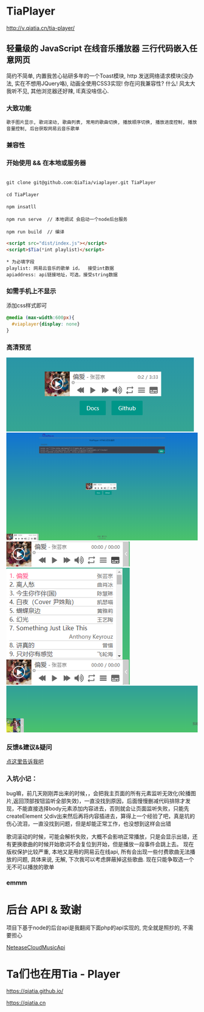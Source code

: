 # TiaPlayer

  http://v.qiatia.cn/tia-player/

## 轻量级的 JavaScript 在线音乐播放器 三行代码嵌入任意网页

简约不简单, 内置我苦心钻研多年的一个Toast模块, http 发送网络请求模块(没办法, 实在不想用JQuery咯), 动画全使用CSS3实现! 你在问我兼容性? 什么! 风太大我听不见, 其他浏览器还好辣, IE真没啥信心.

### 大致功能

    歌手图片显示, 歌词滚动, 歌曲列表, 常用的歌曲切换, 播放顺序切换, 播放进度控制, 播放音量控制, 后台获取网易云音乐歌单

### 兼容性

### 开始使用 && 在本地或服务器

```CMD

git clone git@github.com:QiaTia/viaplayer.git TiaPlayer

cd TiaPlayer

npm insatll

npm run serve  // 本地调试 会启动一个node后台服务

npm run build  // 编译

```

```html
<script src="dist/index.js"></script>
<script>$Tia(*int playlist)</script>
```

``` 
* 为必填字段
playlist: 网易云音乐的歌单 id，  接受int数据
apiaddress: api链接地址，可选，接受string数据
```
### 如需手机上不显示
添加css样式即可
```css
@media (max-width:600px){
  #viaplayer{display: none}
}
```
### 高清预览

![view](https://github.com/QiaTia/tia-player/raw/master/preview/1.png)
![view](https://github.com/QiaTia/tia-player/raw/master/preview/2.png)
![view](https://github.com/QiaTia/tia-player/raw/master/preview/3.png)
![view](https://github.com/QiaTia/tia-player/raw/master/preview/4.png)
![view](https://github.com/QiaTia/tia-player/raw/master/preview/5.png)

### 反馈&建议&疑问

<a href="https://qiatia.cn/article/27#reply">点这里告诉我吧</a>

### 入坑小记：

bug嘛，前几天刚刚弄出来的时候，，会把我主页面的所有元素监听无效化(轮播图片,返回顶部按钮监听全部失效)，一直没找到原因，后面慢慢删减代码排除才发现，不能直接选择body元素添加内容进去，否则就会让页面监听失败，只能先 createElement 父div出来然后再将内容插进去，算得上一个经验了吧，真是坑的伤心流泪，一直没找到问题，但是却能正常工作，也没想到这样会出错

歌词滚动的时候，可能会解析失败，大概不会影响正常播放，只是会显示出错，还有更换歌曲的时候开始歌词不会复位到开始，但是播放一段事件会跳上去。
现在版权保护比较严重, 本地又是用的网易云在线api, 所有会出现一些付费歌曲无法播放的问题, 具体来说, 无解, 下次我可以考虑屏蔽掉这些歌曲. 现在只能争取选一个无不可以播放的歌单

### emmm

# 后台 API & 致谢

项目下基于node的后台api是我翻阅下面php的api实现的, 完全就是照抄的, 不需要担心

<a href='https://github.com/metowolf/NeteaseCloudMusicApi'>NeteaseCloudMusicApi</a>

# Ta们也在用Tia - Player

https://qiatia.github.io/

https://qiatia.cn
